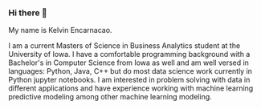 ### Hi there 👋

My name is Kelvin Encarnacao.

I am a current Masters of Science in Business Analytics student at the University of Iowa.
I have a comfortable programming background with a Bachelor's in Computer Science from Iowa as well and am well versed
in languages: Python, Java, C++ but do most data science work currently in Python jupyter notebooks. I am interested in 
problem solving with data in different applications and have experience working with machine learning 
predictive modeling among other machine learning modeling.
